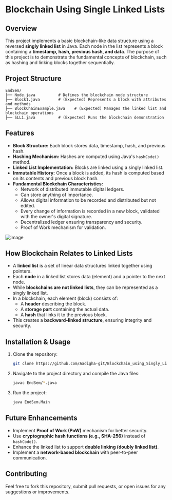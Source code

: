 # Blockchain Using Single Linked Lists

## Overview

This project implements a basic blockchain-like data structure using a reversed **singly linked list** in Java. Each node in the list represents a block containing a **timestamp, hash, previous hash, and data**. The purpose of this project is to demonstrate the fundamental concepts of blockchain, such as hashing and linking blocks together sequentially.

## Project Structure

```
EndSem/
├── Node.java          # Defines the blockchain node structure
├── Block1.java        # (Expected) Represents a block with attributes and methods
├── BlockChainExample.java    # (Expected) Manages the linked list and blockchain operations
├── SLL1.java          # (Expected) Runs the blockchain demonstration
```


## Features

- **Block Structure:** Each block stores data, timestamp, hash, and previous hash.
- **Hashing Mechanism:** Hashes are computed using Java's `hashCode()` method.
- **Linked List Implementation:** Blocks are linked using a singly linked list.
- **Immutable History:** Once a block is added, its hash is computed based on its contents and previous block hash.
- **Fundamental Blockchain Characteristics:**
  - Network of distributed immutable digital ledgers.
  - Can store anything of importance.
  - Allows digital information to be recorded and distributed but not edited.
  - Every change of information is recorded in a new block, validated with the owner's digital signature.
  - Decentralized ledger ensuring transparency and security.
  - Proof of Work mechanism for validation.

![image](https://github.com/user-attachments/assets/6e7dd2a7-ab18-4b20-bc4c-cd1bcd616d72)

## How Blockchain Relates to Linked Lists

- A **linked list** is a set of linear data structures linked together using pointers.
- Each **node** in a linked list stores data (element) and a pointer to the next node.
- While **blockchains are not linked lists**, they can be represented as a singly linked list.
- In a blockchain, each element (block) consists of:
  - A **header** describing the block.
  - A **storage part** containing the actual data.
  - A **hash** that links it to the previous block.
- This creates a **backward-linked structure**, ensuring integrity and security.


## Installation & Usage

1. Clone the repository:
   ```sh
   git clone https://github.com/Aadigha-git/Blockchain_using_Singly_Linked_Lists.git
   ```
2. Navigate to the project directory and compile the Java files:
   ```sh
   javac EndSem/*.java
   ```
3. Run the project:
   ```sh
   java EndSem.Main
   ```

## Future Enhancements

- Implement **Proof of Work (PoW)** mechanism for better security.
- Use **cryptographic hash functions (e.g., SHA-256)** instead of `hashCode()`.
- Enhance the linked list to support **double linking (doubly linked list)**.
- Implement a **network-based blockchain** with peer-to-peer communication.

## Contributing

Feel free to fork this repository, submit pull requests, or open issues for any suggestions or improvements.

